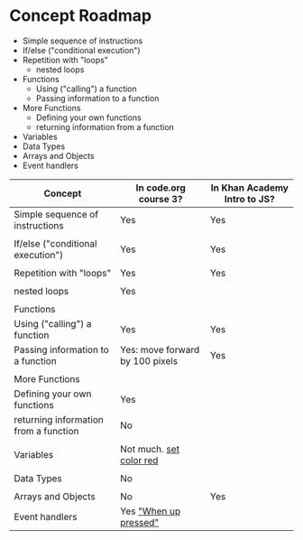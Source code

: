 # Concept Roadmap

* Simple sequence of instructions
* If/else ("conditional execution")
* Repetition with "loops"
  * nested loops
* Functions
  * Using ("calling") a function
  * Passing information to a function
* More Functions
  * Defining your own functions
  * returning information from a function
* Variables
* Data Types
* Arrays and Objects
* Event handlers


| Concept                               |  In code.org course 3?  | In Khan Academy Intro to JS? |
| ------------------------------------- | ------------------------| ---------------------------- |
| Simple sequence of instructions       | Yes                     | Yes                          |
| | | |
| If/else ("conditional execution")     | Yes                     | Yes                          |
| | | |
| Repetition with "loops"               | Yes                     | Yes                          |
| | | |
| nested loops                          | Yes                     |                              |
| | | |
| Functions | | |
| Using ("calling") a function          | Yes                     | Yes                          |
| Passing information to a function     | Yes: move forward by 100 pixels | Yes                          |
| | | |
| More Functions | | |
| Defining your own functions           | Yes | |
| returning information from a function | No | |
| | | |
| Variables | Not much. [set color red](https://studio.code.org/s/course3/stage/3/puzzle/4?section_id=2217957) | |
| | | |
| Data Types | No | |
| | | |
| Arrays and Objects |No |Yes |
| Event handlers | Yes ["When up pressed"](https://studio.code.org/s/course3/stage/15/puzzle/8?section_id=2217957) | |
